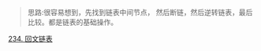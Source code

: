 >思路:很容易想到，先找到链表中间节点， 然后断链，然后逆转链表，最后比较。都是链表的基础操作。


[234. 回文链表](https://leetcode-cn.com/problems/palindrome-linked-list/)